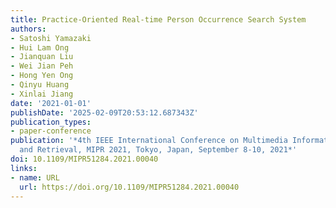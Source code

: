 ```yaml
---
title: Practice-Oriented Real-time Person Occurrence Search System
authors:
- Satoshi Yamazaki
- Hui Lam Ong
- Jianquan Liu
- Wei Jian Peh
- Hong Yen Ong
- Qinyu Huang
- Xinlai Jiang
date: '2021-01-01'
publishDate: '2025-02-09T20:53:12.687343Z'
publication_types:
- paper-conference
publication: '*4th IEEE International Conference on Multimedia Information Processing
  and Retrieval, MIPR 2021, Tokyo, Japan, September 8-10, 2021*'
doi: 10.1109/MIPR51284.2021.00040
links:
- name: URL
  url: https://doi.org/10.1109/MIPR51284.2021.00040
---
```

